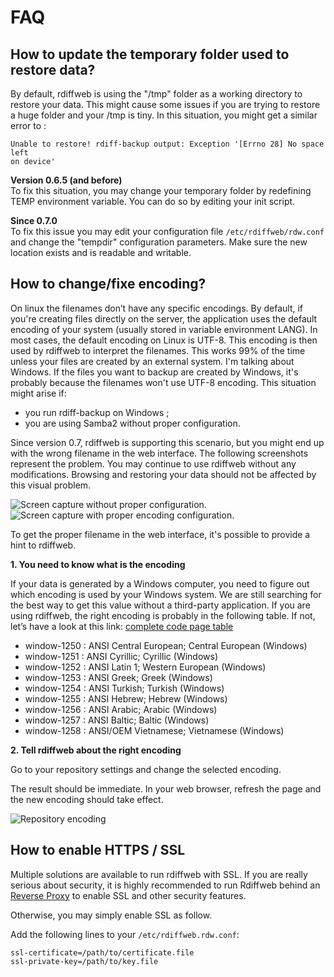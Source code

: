 # FAQ

## How to update the temporary folder used to restore data?

By default, rdiffweb is using the "/tmp" folder as a working directory to
restore your data. This might cause some issues if you are trying to restore a
huge folder and your /tmp is tiny. In this situation, you might get a similar
error to :

    Unable to restore! rdiff-backup output: Exception '[Errno 28] No space left
    on device'

**Version 0.6.5 (and before)**  
To fix this situation, you may change your temporary folder by redefining TEMP
environment variable. You can do so by editing your init script.

**Since 0.7.0**  
To fix this issue you may edit your configuration file `/etc/rdiffweb/rdw.conf`
and change the "tempdir" configuration parameters. Make sure the new location
exists and is readable and writable.

## How to change/fixe encoding?

On linux the filenames don’t have any specific encodings. By default, if you're
creating files directly on the server, the application uses the default
encoding of your system (usually stored in variable environment LANG). In most
cases, the default encoding on Linux is UTF-8. This encoding is then used by
rdiffweb to interpret the filenames. This works 99% of the time unless your
files are created by an external system. I'm talking about Windows. If the
files you want to backup are created by Windows, it's probably because the
filenames won't use UTF-8 encoding. This situation might arise if: 

 * you run rdiff-backup on Windows ;
 * you are using Samba2 without proper configuration.

Since version 0.7, rdiffweb is supporting this scenario, but you might
end up with the wrong filename in the web interface. The following screenshots
represent the problem. You may continue to use
rdiffweb without any modifications. Browsing and restoring your data should not
be affected by this visual problem. 

![Screen capture without proper configuration.](faq-wrong-encoding.png)
![Screen capture with proper encoding configuration.](faq-good-encoding.png)

To get the proper filename in the web interface, it's possible to provide a
hint to rdiffweb.

**1. You need to know what is the encoding**

If your data is generated by a Windows computer, you need to figure out which
encoding is used by your Windows system. We are still searching for the best
way to get this value without a third-party application. If you are using
rdiffweb, the right encoding is probably in the following table. If not, let’s have a
look at this link: [complete code page table](http://msdn.microsoft.com/en-ca/library/windows/desktop/dd317756(v=vs.85).aspx)

* window-1250  : ANSI Central European; Central European (Windows)
* window-1251  : ANSI Cyrillic; Cyrillic (Windows)
* window-1252  : ANSI Latin 1; Western European (Windows)
* window-1253  : ANSI Greek; Greek (Windows)
* window-1254  : ANSI Turkish; Turkish (Windows)
* window-1255  : ANSI Hebrew; Hebrew (Windows)
* window-1256  : ANSI Arabic; Arabic (Windows) 
* window-1257  : ANSI Baltic; Baltic (Windows)
* window-1258  : ANSI/OEM Vietnamese; Vietnamese (Windows)

**2. Tell rdiffweb about the right encoding**

Go to your repository settings and change the selected encoding.

The result should be immediate. In your web browser, refresh the page and the
new encoding should take effect.

![Repository encoding](repo-encoding.png)

## How to enable HTTPS / SSL

Multiple solutions are available to run rdiffweb with SSL. If you are really
serious about security, it is highly recommended to run Rdiffweb behind an
[Reverse Proxy](networking.md) to enable SSL and other security features. 

Otherwise, you may simply enable SSL as follow.

Add the following lines to your `/etc/rdiffweb.rdw.conf`:

    ssl-certificate=/path/to/certificate.file
    ssl-private-key=/path/to/key.file
